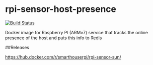 # rpi-sensor-host-presence

[![Build Status](http://armbuilder.grechka.family:8081/api/badges/SmartHouseRpi/rpi-sensor-host-presence/status.svg)](http://armbuilder.grechka.family:8081/SmartHouseRpi/rpi-sensor-host-presence)

Docker image for Raspberry PI (ARMv7) service that tracks the online presence of the host and puts this info to Redis

##Releases

https://hub.docker.com/r/smarthouserpi/rpi-sensor-sun/
